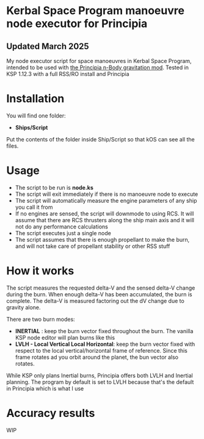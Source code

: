 # Kerbal Space Program manoeuvre node executor for Principia
## Updated March 2025

My node executor script for space manoeuvres in Kerbal Space Program, intended to be used with [the Principia n-Body gravitation mod](https://github.com/mockingbirdnest/Principia).
Tested in KSP 1.12.3 with a full RSS/RO install and Principia

# Installation

You will find one folder: 
- **Ships/Script**

Put the contents of the folder inside Ship/Script so that kOS can see all the files.

# Usage
- The script to be run is **node.ks**
- The script will exit immediately if there is no manoeuvre node to execute
- The script will automatically measure the engine parameters of any ship you call it from
- If no engines are sensed, the script will downmode to using RCS. It will assume that there are RCS thrusters along the ship main axis and it will not do any performance calculations
- The script executes just a single node
- The script assumes that there is enough propellant to make the burn, and will not take care of propellant stability or other RSS stuff

# How it works

The script measures the requested delta-V and the sensed delta-V change during the burn. When enough delta-V has been accumulated, the burn is complete. The delta-V is measured factoring out the dV change due to gravity alone.  

There are two burn modes:
- **INERTIAL** : keep the burn vector fixed throughout the burn. The vanilla KSP node editor will plan burns like this
- **LVLH - Local Vertical Local Horizontal**: keep the burn vector fixed with respect to the local vertical/horizontal frame of reference. Since this frame rotates ad you orbit around the planet, the bun vector also rotates.

While KSP only plans Inertial burns, Principia offers both LVLH and Inertial planning. The program by default is set to LVLH because that's the default in Principia which is what I use

# Accuracy results
WIP
